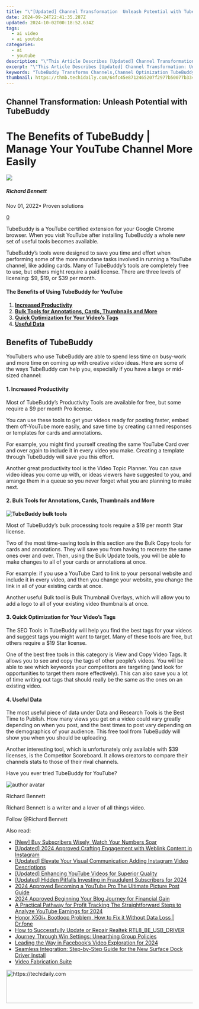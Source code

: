 ```yaml
---
title: "\"[Updated] Channel Transformation  Unleash Potential with TubeBuddy\""
date: 2024-09-24T22:41:35.287Z
updated: 2024-10-02T00:18:52.634Z
tags:
  - ai video
  - ai youtube
categories:
  - ai
  - youtube
description: "\"This Article Describes [Updated] Channel Transformation: Unleash Potential with TubeBuddy\""
excerpt: "\"This Article Describes [Updated] Channel Transformation: Unleash Potential with TubeBuddy\""
keywords: "TubeBuddy Transforms Channels,Channel Optimization TubeBuddy,Enhancing Video Channels Tube,TubeBuddy for Video Efficiency,Improve Channels with TubeBuddy,Channels Boosted by TubeBuddy,Potential Unlocked via TubeBuddy"
thumbnail: https://thmb.techidaily.com/64fc45e8712465207f2977b50077b33434cfc78bbcc61824e624b36663dd238a.jpg
---
```


## Channel Transformation: Unleash Potential with TubeBuddy

# The Benefits of TubeBuddy | Manage Your YouTube Channel More Easily

![](https://images.wondershare.com/filmora/article-images/richard-bennett.jpg)

##### Richard Bennett

 Nov 01, 2022• Proven solutions

[0](#commentsBoxSeoTemplate)

TubeBuddy is a YouTube certified extension for your Google Chrome browser. When you visit YouTube after installing TubeBuddy a whole new set of useful tools becomes available.

TubeBuddy’s tools were designed to save you time and effort when performing some of the more mundane tasks involved in running a YouTube channel, like adding cards. Many of TubeBuddy’s tools are completely free to use, but others might require a paid license. There are three levels of licensing: $9, $19, or $39 per month.

#### The Benefits of Using TubeBuddy for YouTube

1. [**Increased Productivity**](#productivity)
2. [**Bulk Tools for Annotations, Cards, Thumbnails and More**](#bulk)
3. [**Quick Optimization for Your Video’s Tags**](#tags)
4. [**Useful Data**](#data)

## **Benefits of TubeBuddy**

YouTubers who use TubeBuddy are able to spend less time on busy-work and more time on coming up with creative video ideas. Here are some of the ways TubeBuddy can help you, especially if you have a large or mid-sized channel:

#### **1\. Increased Productivity**

Most of TubeBuddy’s Productivity Tools are available for free, but some require a $9 per month Pro license.

You can use these tools to get your videos ready for posting faster, embed them off-YouTube more easily, and save time by creating canned responses or templates for cards and annotations.

For example, you might find yourself creating the same YouTube Card over and over again to include it in every video you make. Creating a template through TubeBuddy will save you this effort.

Another great productivity tool is the Video Topic Planner. You can save video ideas you come up with, or ideas viewers have suggested to you, and arrange them in a queue so you never forget what you are planning to make next.

#### **2\. Bulk Tools for Annotations, Cards, Thumbnails and More**

**![TubeBuddy bulk tools](https://images.wondershare.com/filmora/article-images/tubebuddy-bulk-tools.jpg)**

Most of TubeBuddy’s bulk processing tools require a $19 per month Star license.

Two of the most time-saving tools in this section are the Bulk Copy tools for cards and annotations. They will save you from having to recreate the same ones over and over. Then, using the Bulk Update tools, you will be able to make changes to all of your cards or annotations at once.

For example: if you use a YouTube Card to link to your personal website and include it in every video, and then you change your website, you change the link in all of your existing cards at once.

Another useful Bulk tool is Bulk Thumbnail Overlays, which will allow you to add a logo to all of your existing video thumbnails at once.

#### **3\. Quick Optimization for Your Video’s Tags**

The SEO Tools in TubeBuddy will help you find the best tags for your videos and suggest tags you might want to target. Many of these tools are free, but others require a $19 Star license.

One of the best free tools in this category is View and Copy Video Tags. It allows you to see and copy the tags of other people’s videos. You will be able to see which keywords your competitors are targeting (and look for opportunities to target them more effectively). This can also save you a lot of time writing out tags that should really be the same as the ones on an existing video.

#### **4\. Useful Data**

The most useful piece of data under Data and Research Tools is the Best Time to Publish. How many views you get on a video could vary greatly depending on when you post, and the best times to post vary depending on the demographics of your audience. This free tool from TubeBuddy will show you when you should be uploading.

Another interesting tool, which is unfortunately only available with $39 licenses, is the Competitor Scoreboard. It allows creators to compare their channels stats to those of their rival channels.

 Have you ever tried TubeBuddy for YouTube?

![author avatar](https://images.wondershare.com/filmora/article-images/richard-bennett.jpg)

Richard Bennett

Richard Bennett is a writer and a lover of all things video.

Follow @Richard Bennett

<ins class="adsbygoogle"
      style="display:block"
      data-ad-client="ca-pub-7571918770474297"
      data-ad-slot="8358498916"
      data-ad-format="auto"
      data-full-width-responsive="true"></ins>

<span class="atpl-alsoreadstyle">Also read:</span>
<div><ul>
<li><a href="https://youtube-videos.techidaily.com/new-buy-subscribers-wisely-watch-your-numbers-soar/"><u>[New] Buy Subscribers Wisely, Watch Your Numbers Soar</u></a></li>
<li><a href="https://instagram-video-recordings.techidaily.com/updated-2024-approved-crafting-engagement-with-weblink-content-in-instagram/"><u>[Updated] 2024 Approved Crafting Engagement with Weblink Content in Instagram</u></a></li>
<li><a href="https://instagram-videos.techidaily.com/updated-elevate-your-visual-communication-adding-instagram-video-descriptions/"><u>[Updated] Elevate Your Visual Communication Adding Instagram Video Descriptions</u></a></li>
<li><a href="https://youtube-videos.techidaily.com/updated-enhancing-youtube-videos-for-superior-quality/"><u>[Updated] Enhancing YouTube Videos for Superior Quality</u></a></li>
<li><a href="https://eaxpv-info.techidaily.com/updated-hidden-pitfalls-investing-in-fraudulent-subscribers-for-2024/"><u>[Updated] Hidden Pitfalls Investing in Fraudulent Subscribers for 2024</u></a></li>
<li><a href="https://extra-resources.techidaily.com/2024-approved-becoming-a-youtube-pro-the-ultimate-picture-post-guide/"><u>2024 Approved Becoming a YouTube Pro The Ultimate Picture Post Guide</u></a></li>
<li><a href="https://youtube-videos.techidaily.com/2024-approved-beginning-your-blog-journey-for-financial-gain/"><u>2024 Approved Beginning Your Blog Journey for Financial Gain</u></a></li>
<li><a href="https://youtube-videos.techidaily.com/a-practical-pathway-for-profit-tracking-the-straightforward-steps-to-analyze-youtube-earnings-for-2024/"><u>A Practical Pathway for Profit Tracking The Straightforward Steps to Analyze YouTube Earnings for 2024</u></a></li>
<li><a href="https://change-location.techidaily.com/honor-x50iplus-bootloop-problem-how-to-fix-it-without-data-loss-drfone-by-drfone-fix-android-problems-fix-android-problems/"><u>Honor X50i+ Bootloop Problem, How to Fix it Without Data Loss | Dr.fone</u></a></li>
<li><a href="https://hardware-updates.techidaily.com/how-to-successfully-update-or-repair-realtek-rtl8beusbdriver/"><u>How to Successfully Update or Repair Realtek RTL8_BE_USB_DRIVER</u></a></li>
<li><a href="https://win11-tips.techidaily.com/journey-through-win-settings-unearthing-group-policies/"><u>Journey Through Win Settings: Unearthing Group Policies</u></a></li>
<li><a href="https://facebook-videos.techidaily.com/leading-the-way-in-facebooks-video-exploration-for-2024/"><u>Leading the Way in Facebook’s Video Exploration for 2024</u></a></li>
<li><a href="https://win-dash.techidaily.com/seamless-integration-step-by-step-guide-for-the-new-surface-dock-driver-install/"><u>Seamless Integration: Step-by-Step Guide for the New Surface Dock Driver Install</u></a></li>
<li><a href="https://youtube-videos.techidaily.com/video-fabrication-suite/"><u>Video Fabrication Suite</u></a></li>
</ul></div>

<!-- affiliate ads begin -->
<a href="https://appsumo.8odi.net/c/5597632/2123735/7443" target="_top" id="2123735">
  <img src="//a.impactradius-go.com/display-ad/7443-2123735" border="0" alt="https://techidaily.com" width="600" height="90"/>
</a>
<img height="0" width="0" src="https://appsumo.8odi.net/i/5597632/2123735/7443" style="position:absolute;visibility:hidden;" border="0" />
<!-- affiliate ads end -->

